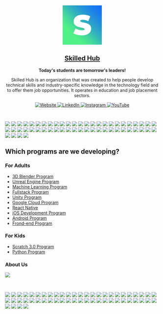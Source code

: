 <p align="center">
  <img src="https://github.com/SKILLED-Academy/Skilled-Hub/blob/main/SYMBOL_LOGO.png" height="128">
   <h2 align="center"><a href="https://bento.me/skilled">Skilled Hub</a></h2>
  <p align="center">
<b>Today's students are tomorrow's leaders!</b>
  <p align="center">Skilled Hub is an organization that was created to help people develop technical skills and industry-specific knowledge in the technology field and to offer them job opportunities. It operates in education and job placement sectors.<p>
   <p align="center">
    <a href="https://skilledhub.xyz/">
    	<img src="https://img.shields.io/badge/website-practices?style=flat&color=1470f9&link=https%3A%2F%2Fskilledhub.xyz%2F" alt="Website" />
    </a>
    <a href="https://www.linkedin.com/company/weareskilledhub/">
    	<img src="https://img.shields.io/badge/linkedin-practices?style=flat&color=1470f9&link=https%3A%2F%2Fwww.linkedin.com%2Fcompany%2Fweareskilledhub%2F" alt="LinkedIn" />
    </a>
    <a href="https://www.instagram.com/weareskilledhub/">
    	<img src="https://img.shields.io/badge/instagram-practices?style=flat&color=1470f9&link=https%3A%2F%2Fwww.instagram.com%2Fweareskilledhub%2F" alt="Instagram" />
    </a>
    <a href="https://www.youtube.com/@weareskilledhub">
    	<img src="https://img.shields.io/badge/youtube-practices?style=flat&color=1470f9&link=https%3A%2F%2Fwww.youtube.com%2F%40weareskilledhub" alt="YouTube" />
    </a>
  </p>
</p>
</p>

<br>

![](https://img.shields.io/badge/-pathlong?color=4ff287) ![](https://img.shields.io/badge/-pathlong?color=4ff287) ![](https://img.shields.io/badge/-pathlong?color=4ff287) ![](https://img.shields.io/badge/-pathlong?color=4ff287) ![](https://img.shields.io/badge/-pathlong?color=4ff287) ![](https://img.shields.io/badge/-pathlong?color=4ff287) ![](https://img.shields.io/badge/-pathlong?color=4ff287) ![](https://img.shields.io/badge/-pathlong?color=4ff287) ![](https://img.shields.io/badge/-pathlong?color=4ff287) ![](https://img.shields.io/badge/-pathlong?color=4ff287) ![](https://img.shields.io/badge/-pathlong?color=4ff287) ![](https://img.shields.io/badge/-pathlong?color=4ff287) ![](https://img.shields.io/badge/-pathlong?color=4ff287) ![](https://img.shields.io/badge/-pathlong?color=4ff287) ![](https://img.shields.io/badge/-pathlong?color=4ff287) ![](https://img.shields.io/badge/-pathlong?color=4ff287) ![](https://img.shields.io/badge/-pathlong?color=4ff287) ![](https://img.shields.io/badge/-pathlong?color=4ff287) ![](https://img.shields.io/badge/-pathlong?color=4ff287) ![](https://img.shields.io/badge/-pathlong?color=4ff287) ![](https://img.shields.io/badge/-pathlong?color=4ff287) ![](https://img.shields.io/badge/-pathlong?color=4ff287) ![](https://img.shields.io/badge/-pathlong?color=4ff287) ![](https://img.shields.io/badge/-pathlong?color=4ff287) ![](https://img.shields.io/badge/-pathlong?color=4ff287) ![](https://img.shields.io/badge/-pathlong?color=4ff287) ![](https://img.shields.io/badge/-pathlong?color=4ff287) ![](https://img.shields.io/badge/-pathlong?color=4ff287) ![](https://img.shields.io/badge/-pathlong?color=4ff287) ![](https://img.shields.io/badge/-pathlong?color=4ff287) ![](https://img.shields.io/badge/-pathlong?color=4ff287) ![](https://img.shields.io/badge/-pathlong?color=4ff287) ![](https://img.shields.io/badge/-pathlong?color=4ff287) ![](https://img.shields.io/badge/-pathlong?color=4ff287) ![](https://img.shields.io/badge/-pathlong?color=4ff287) ![](https://img.shields.io/badge/-pathlong?color=4ff287) ![](https://img.shields.io/badge/-pathlong?color=4ff287) ![](https://img.shields.io/badge/-pathlong?color=4ff287) ![](https://img.shields.io/badge/-pathlong?color=4ff287) ![](https://img.shields.io/badge/-pathlong?color=4ff287) ![](https://img.shields.io/badge/-pathlong?color=4ff287) ![](https://img.shields.io/badge/-pathlong?color=4ff287) ![](https://img.shields.io/badge/-pathlong?color=4ff287) ![](https://img.shields.io/badge/-pathlong?color=4ff287) ![](https://img.shields.io/badge/-pathlong?color=4ff287) ![](https://img.shields.io/badge/-pathlong?color=4ff287) ![](https://img.shields.io/badge/-pathlong?color=4ff287) ![](https://img.shields.io/badge/-pathlong?color=4ff287) ![](https://img.shields.io/badge/-pathlong?color=4ff287) ![](https://img.shields.io/badge/-pathlong?color=4ff287) ![](https://img.shields.io/badge/-pathlong?color=4ff287) ![](https://img.shields.io/badge/-pathlong?color=4ff287) ![](https://img.shields.io/badge/-pathlong?color=4ff287) ![](https://img.shields.io/badge/-pathlong?color=4ff287)

## Which programs are we developing?

### For Adults
* [3D Blender Program](https://skilledhub.xyz/products/3d-blender-program)
* [Unreal Engine Program](https://skilledhub.xyz/products/unreal-engine-program)
* [Machine Learning Program](https://skilledhub.xyz/products/machine-learning-program)
* [Fullstack Program](https://skilledhub.xyz/products/fullstack-program)
* [Unity Program](https://skilledhub.xyz/products/game-dev-unity-program)
* [Google Cloud Program](https://skilledhub.xyz/products/google-cloud-program)
* [React Native](https://skilledhub.xyz/products/react-native-program)
* [iOS Development Program](https://skilledhub.xyz/products/ios-gelistirici-program)
* [Android Program](https://skilledhub.xyz/products/android-program)
* [Frond-end Program](https://skilledhub.xyz/products/front-end-program)

### For Kids
* [Scratch 3.0 Program](https://skilledhub.xyz/products/scratch-3-0-kodlama-dunyasina-yolculuk)
* [Python Program](https://skilledhub.xyz/products/python-start)

### About Us
<a href="https://skilledhub.xyz/pages/hakkimizda"><img src="https://github.com/SKILLED-Academy/.github/blob/main/profile/banner_Github_2.png"></img></a>

<br>

![](https://img.shields.io/badge/-pathlong?color=4ff287) ![](https://img.shields.io/badge/-pathlong?color=4ff287) ![](https://img.shields.io/badge/-pathlong?color=4ff287) ![](https://img.shields.io/badge/-pathlong?color=4ff287) ![](https://img.shields.io/badge/-pathlong?color=4ff287) ![](https://img.shields.io/badge/-pathlong?color=4ff287) ![](https://img.shields.io/badge/-pathlong?color=4ff287) ![](https://img.shields.io/badge/-pathlong?color=4ff287) ![](https://img.shields.io/badge/-pathlong?color=4ff287) ![](https://img.shields.io/badge/-pathlong?color=4ff287) ![](https://img.shields.io/badge/-pathlong?color=4ff287) ![](https://img.shields.io/badge/-pathlong?color=4ff287) ![](https://img.shields.io/badge/-pathlong?color=4ff287) ![](https://img.shields.io/badge/-pathlong?color=4ff287) ![](https://img.shields.io/badge/-pathlong?color=4ff287) ![](https://img.shields.io/badge/-pathlong?color=4ff287) ![](https://img.shields.io/badge/-pathlong?color=4ff287) ![](https://img.shields.io/badge/-pathlong?color=4ff287) ![](https://img.shields.io/badge/-pathlong?color=4ff287) ![](https://img.shields.io/badge/-pathlong?color=4ff287) ![](https://img.shields.io/badge/-pathlong?color=4ff287) ![](https://img.shields.io/badge/-pathlong?color=4ff287) ![](https://img.shields.io/badge/-pathlong?color=4ff287) ![](https://img.shields.io/badge/-pathlong?color=4ff287) ![](https://img.shields.io/badge/-pathlong?color=4ff287) ![](https://img.shields.io/badge/-pathlong?color=4ff287) ![](https://img.shields.io/badge/-pathlong?color=4ff287) ![](https://img.shields.io/badge/-pathlong?color=4ff287) ![](https://img.shields.io/badge/-pathlong?color=4ff287) ![](https://img.shields.io/badge/-pathlong?color=4ff287) ![](https://img.shields.io/badge/-pathlong?color=4ff287) ![](https://img.shields.io/badge/-pathlong?color=4ff287) ![](https://img.shields.io/badge/-pathlong?color=4ff287) ![](https://img.shields.io/badge/-pathlong?color=4ff287) ![](https://img.shields.io/badge/-pathlong?color=4ff287) ![](https://img.shields.io/badge/-pathlong?color=4ff287) ![](https://img.shields.io/badge/-pathlong?color=4ff287) ![](https://img.shields.io/badge/-pathlong?color=4ff287) ![](https://img.shields.io/badge/-pathlong?color=4ff287) ![](https://img.shields.io/badge/-pathlong?color=4ff287) ![](https://img.shields.io/badge/-pathlong?color=4ff287) ![](https://img.shields.io/badge/-pathlong?color=4ff287) ![](https://img.shields.io/badge/-pathlong?color=4ff287) ![](https://img.shields.io/badge/-pathlong?color=4ff287) ![](https://img.shields.io/badge/-pathlong?color=4ff287) ![](https://img.shields.io/badge/-pathlong?color=4ff287) ![](https://img.shields.io/badge/-pathlong?color=4ff287) ![](https://img.shields.io/badge/-pathlong?color=4ff287) ![](https://img.shields.io/badge/-pathlong?color=4ff287) ![](https://img.shields.io/badge/-pathlong?color=4ff287) ![](https://img.shields.io/badge/-pathlong?color=4ff287) ![](https://img.shields.io/badge/-pathlong?color=4ff287) ![](https://img.shields.io/badge/-pathlong?color=4ff287) ![](https://img.shields.io/badge/-pathlong?color=4ff287)

